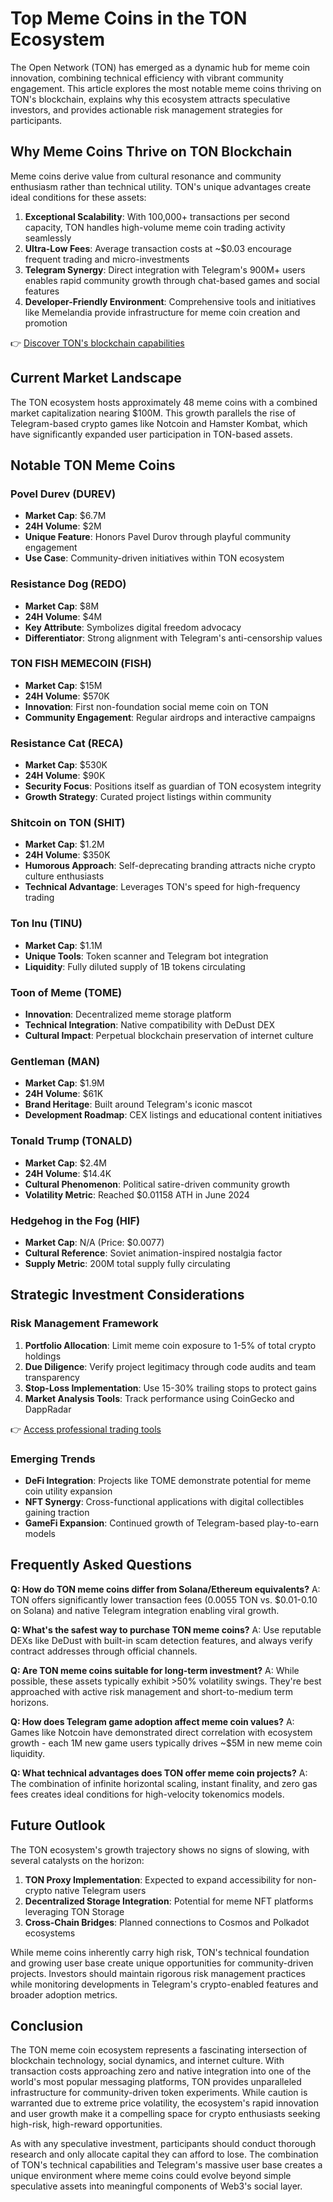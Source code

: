 # Top Meme Coins in the TON Ecosystem

The Open Network (TON) has emerged as a dynamic hub for meme coin innovation, combining technical efficiency with vibrant community engagement. This article explores the most notable meme coins thriving on TON's blockchain, explains why this ecosystem attracts speculative investors, and provides actionable risk management strategies for participants.

## Why Meme Coins Thrive on TON Blockchain

Meme coins derive value from cultural resonance and community enthusiasm rather than technical utility. TON's unique advantages create ideal conditions for these assets:

1. **Exceptional Scalability**: With 100,000+ transactions per second capacity, TON handles high-volume meme coin trading activity seamlessly
2. **Ultra-Low Fees**: Average transaction costs at ~$0.03 encourage frequent trading and micro-investments
3. **Telegram Synergy**: Direct integration with Telegram's 900M+ users enables rapid community growth through chat-based games and social features
4. **Developer-Friendly Environment**: Comprehensive tools and initiatives like Memelandia provide infrastructure for meme coin creation and promotion

👉 [Discover TON's blockchain capabilities](https://bit.ly/okx-bonus)

## Current Market Landscape

The TON ecosystem hosts approximately 48 meme coins with a combined market capitalization nearing $100M. This growth parallels the rise of Telegram-based crypto games like Notcoin and Hamster Kombat, which have significantly expanded user participation in TON-based assets.

## Notable TON Meme Coins

### Povel Durev (DUREV)
- **Market Cap**: $6.7M
- **24H Volume**: $2M
- **Unique Feature**: Honors Pavel Durov through playful community engagement
- **Use Case**: Community-driven initiatives within TON ecosystem

### Resistance Dog (REDO)
- **Market Cap**: $8M
- **24H Volume**: $4M
- **Key Attribute**: Symbolizes digital freedom advocacy
- **Differentiator**: Strong alignment with Telegram's anti-censorship values

### TON FISH MEMECOIN (FISH)
- **Market Cap**: $15M
- **24H Volume**: $570K
- **Innovation**: First non-foundation social meme coin on TON
- **Community Engagement**: Regular airdrops and interactive campaigns

### Resistance Cat (RECA)
- **Market Cap**: $530K
- **24H Volume**: $90K
- **Security Focus**: Positions itself as guardian of TON ecosystem integrity
- **Growth Strategy**: Curated project listings within community

### Shitcoin on TON (SHIT)
- **Market Cap**: $1.2M
- **24H Volume**: $350K
- **Humorous Approach**: Self-deprecating branding attracts niche crypto culture enthusiasts
- **Technical Advantage**: Leverages TON's speed for high-frequency trading

### Ton Inu (TINU)
- **Market Cap**: $1.1M
- **Unique Tools**: Token scanner and Telegram bot integration
- **Liquidity**: Fully diluted supply of 1B tokens circulating

### Toon of Meme (TOME)
- **Innovation**: Decentralized meme storage platform
- **Technical Integration**: Native compatibility with DeDust DEX
- **Cultural Impact**: Perpetual blockchain preservation of internet culture

### Gentleman (MAN)
- **Market Cap**: $1.9M
- **24H Volume**: $61K
- **Brand Heritage**: Built around Telegram's iconic mascot
- **Development Roadmap**: CEX listings and educational content initiatives

### Tonald Trump (TONALD)
- **Market Cap**: $2.4M
- **24H Volume**: $14.4K
- **Cultural Phenomenon**: Political satire-driven community growth
- **Volatility Metric**: Reached $0.01158 ATH in June 2024

### Hedgehog in the Fog (HIF)
- **Market Cap**: N/A (Price: $0.0077)
- **Cultural Reference**: Soviet animation-inspired nostalgia factor
- **Supply Metric**: 200M total supply fully circulating

## Strategic Investment Considerations

### Risk Management Framework
1. **Portfolio Allocation**: Limit meme coin exposure to 1-5% of total crypto holdings
2. **Due Diligence**: Verify project legitimacy through code audits and team transparency
3. **Stop-Loss Implementation**: Use 15-30% trailing stops to protect gains
4. **Market Analysis Tools**: Track performance using CoinGecko and DappRadar

👉 [Access professional trading tools](https://bit.ly/okx-bonus)

### Emerging Trends
- **DeFi Integration**: Projects like TOME demonstrate potential for meme coin utility expansion
- **NFT Synergy**: Cross-functional applications with digital collectibles gaining traction
- **GameFi Expansion**: Continued growth of Telegram-based play-to-earn models

## Frequently Asked Questions

**Q: How do TON meme coins differ from Solana/Ethereum equivalents?**
A: TON offers significantly lower transaction fees (0.0055 TON vs. $0.01-0.10 on Solana) and native Telegram integration enabling viral growth.

**Q: What's the safest way to purchase TON meme coins?**
A: Use reputable DEXs like DeDust with built-in scam detection features, and always verify contract addresses through official channels.

**Q: Are TON meme coins suitable for long-term investment?**
A: While possible, these assets typically exhibit >50% volatility swings. They're best approached with active risk management and short-to-medium term horizons.

**Q: How does Telegram game adoption affect meme coin values?**
A: Games like Notcoin have demonstrated direct correlation with ecosystem growth - each 1M new game users typically drives ~$5M in new meme coin liquidity.

**Q: What technical advantages does TON offer meme coin projects?**
A: The combination of infinite horizontal scaling, instant finality, and zero gas fees creates ideal conditions for high-velocity tokenomics models.

## Future Outlook

The TON ecosystem's growth trajectory shows no signs of slowing, with several catalysts on the horizon:

1. **TON Proxy Implementation**: Expected to expand accessibility for non-crypto native Telegram users
2. **Decentralized Storage Integration**: Potential for meme NFT platforms leveraging TON Storage
3. **Cross-Chain Bridges**: Planned connections to Cosmos and Polkadot ecosystems

While meme coins inherently carry high risk, TON's technical foundation and growing user base create unique opportunities for community-driven projects. Investors should maintain rigorous risk management practices while monitoring developments in Telegram's crypto-enabled features and broader adoption metrics.

## Conclusion

The TON meme coin ecosystem represents a fascinating intersection of blockchain technology, social dynamics, and internet culture. With transaction costs approaching zero and native integration into one of the world's most popular messaging platforms, TON provides unparalleled infrastructure for community-driven token experiments. While caution is warranted due to extreme price volatility, the ecosystem's rapid innovation and user growth make it a compelling space for crypto enthusiasts seeking high-risk, high-reward opportunities.

As with any speculative investment, participants should conduct thorough research and only allocate capital they can afford to lose. The combination of TON's technical capabilities and Telegram's massive user base creates a unique environment where meme coins could evolve beyond simple speculative assets into meaningful components of Web3's social layer.